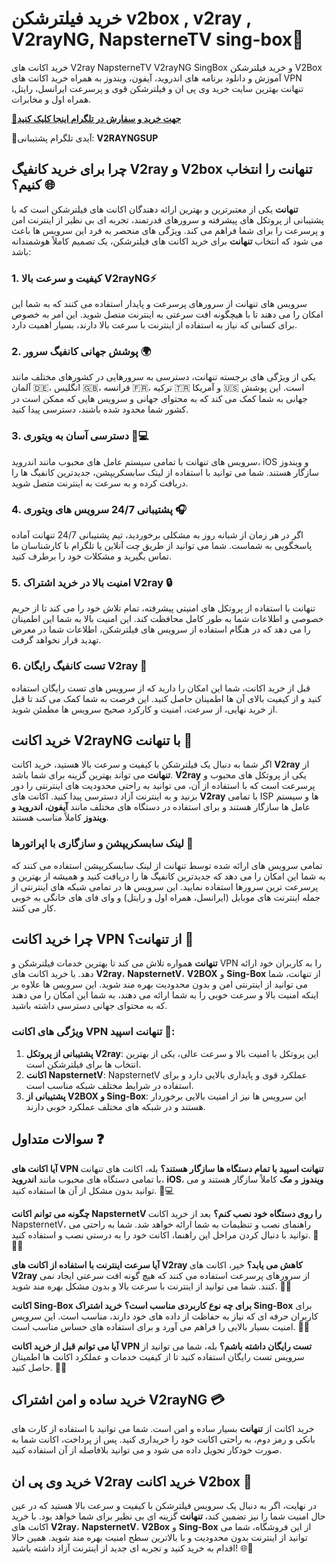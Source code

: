 # خرید فیلترشکن v2box , v2ray , V2rayNG, NapsterneTV sing-box🚀
خرید اکانت های V2ray NapsterneTV V2rayNG SingBox و خرید فیلترشکن V2Box آموزش و دانلود برنامه های اندروید، آیفون، ویندوز به همراه خرید اکانت های VPN تنهانت بهترین سایت خرید وی پی ان و فیلترشکن قوی و پرسرعت ایرانسل، رایتل، همراه اول و مخابرات.

[**🔗جهت خرید و سفارش در تلگرام اینجا کلیک کنید**](https://t.me/v2rayngsup)

🚀آیدی تلگرام پشتیبانی: **V2RAYNGSUP**
## چرا برای خرید کانفیگ V2ray و V2box تنهانت را انتخاب کنیم؟ 🌐

**تنهانت** یکی از معتبرترین و بهترین ارائه دهندگان اکانت های فیلترشکن است که با پشتیبانی از پروتکل های پیشرفته و سرورهای قدرتمند، تجربه ای بی نظیر از اینترنت امن و پرسرعت را برای شما فراهم می کند. ویژگی های منحصر به فرد این سرویس ها باعث می شود که انتخاب **تنهانت** برای خرید اکانت های فیلترشکن، یک تصمیم کاملاً هوشمندانه باشد:

### 1. **کیفیت و سرعت بالا V2rayNG⚡️**
سرویس های تنهانت از سرورهای پرسرعت و پایدار استفاده می کنند که به شما این امکان را می دهند تا با هیچگونه افت سرعتی به اینترنت متصل شوید. این امر به خصوص برای کسانی که نیاز به استفاده از اینترنت با سرعت بالا دارند، بسیار اهمیت دارد.

### 2. **پوشش جهانی کانفیگ سرور 🌍**
یکی از ویژگی های برجسته تنهانت، دسترسی به سرورهایی در کشورهای مختلف مانند آلمان 🇩🇪، انگلیس 🇬🇧، فرانسه 🇫🇷، ترکیه 🇹🇷 و آمریکا 🇺🇸 است. این پوشش جهانی به شما کمک می کند که به محتوای جهانی و سرویس هایی که ممکن است در کشور شما محدود شده باشند، دسترسی پیدا کنید.

### 3. **دسترسی آسان به ویتوری 📱💻**
سرویس های تنهانت با تمامی سیستم عامل های محبوب مانند اندروید، iOS و ویندوز سازگار هستند. شما می توانید با استفاده از لینک سابسکریپشن، جدیدترین کانفیگ ها را دریافت کرده و به سرعت به اینترنت متصل شوید.

### 4. **پشتیبانی 24/7 سرویس های ویتوری 🎧**
اگر در هر زمان از شبانه روز به مشکلی برخوردید، تیم پشتیبانی 24/7 تنهانت آماده پاسخگویی به شماست. شما می توانید از طریق چت آنلاین یا تلگرام با کارشناسان ما تماس بگیرید و مشکلات خود را برطرف کنید.

### 5. **امنیت بالا در خرید اشتراک V2ray 🔒**
تنهانت با استفاده از پروتکل های امنیتی پیشرفته، تمام تلاش خود را می کند تا از حریم خصوصی و اطلاعات شما به طور کامل محافظت کند. این امنیت بالا به شما این اطمینان را می دهد که در هنگام استفاده از سرویس های فیلترشکن، اطلاعات شما در معرض تهدید قرار نخواهد گرفت.

### 6. **تست کانفیگ رایگان V2ray 🎁**
قبل از خرید اکانت، شما این امکان را دارید که از سرویس های تست رایگان استفاده کنید و از کیفیت بالای آن ها اطمینان حاصل کنید. این فرصت به شما کمک می کند تا قبل از خرید نهایی، از سرعت، امنیت و کارکرد صحیح سرویس ها مطمئن شوید.

## خرید اکانت V2rayNG با تنهانت 💼

اگر شما به دنبال یک فیلترشکن با کیفیت و سرعت بالا هستید، خرید اکانت **V2ray** از **تنهانت** می تواند بهترین گزینه برای شما باشد. **V2ray** یکی از پروتکل های محبوب و پرسرعت است که با استفاده از آن، می توانید به راحتی محدودیت های اینترنتی را دور بزنید و به اینترنت آزاد دسترسی پیدا کنید. اکانت های **V2ray** با تمامی ISP ها و سیستم عامل ها سازگار هستند و برای استفاده در دستگاه های مختلف مانند **آیفون، اندروید و ویندوز** کاملاً مناسب هستند.

### لینک سابسکریپشن و سازگاری با اپراتورها 🔗

تمامی سرویس های ارائه شده توسط تنهانت از لینک سابسکریپشن استفاده می کنند که به شما این امکان را می دهد که جدیدترین کانفیگ ها را دریافت کنید و همیشه از بهترین و پرسرعت ترین سرورها استفاده نمایید. این سرویس ها در تمامی شبکه های اینترنتی از جمله اینترنت های موبایل (ایرانسل، همراه اول و رایتل) و وای فای های خانگی به خوبی کار می کنند.

## چرا خرید اکانت VPN از تنهانت؟ 🤔

**تنهانت** همواره تلاش می کند تا بهترین خدمات فیلترشکن و VPN را به کاربران خود ارائه دهد. با خرید اکانت های **V2ray**، **NapsternetV**، **V2BOX** و **Sing-Box** از تنهانت، شما می توانید از اینترنتی امن و بدون محدودیت بهره مند شوید. این سرویس ها علاوه بر اینکه امنیت بالا و سرعت خوبی را به شما ارائه می دهند، به شما این امکان را می دهند که به محتوای جهانی دسترسی داشته باشید.

### ویژگی های اکانت VPN تنهانت اسپید 🚀:

1. **پشتیبانی از پروتکل V2ray**: این پروتکل با امنیت بالا و سرعت عالی، یکی از بهترین انتخاب ها برای فیلترشکن است.
2. **اکانت NapsternetV**: NapsternetV عملکرد قوی و پایداری بالایی دارد و برای استفاده در شرایط مختلف شبکه مناسب است.
3. **پشتیبانی از V2BOX و Sing-Box**: این سرویس ها نیز از امنیت بالایی برخوردار هستند و در شبکه های مختلف عملکرد خوبی دارند.

## سوالات متداول ❓

**آیا اکانت های VPN تنهانت اسپید با تمام دستگاه ها سازگار هستند؟**
   بله، اکانت های تنهانت با تمامی دستگاه های محبوب مانند **اندروید**، **iOS**، **ویندوز** و **مک** کاملاً سازگار هستند و می توانید بدون مشکل از آن ها استفاده کنید. 📱💻

**چگونه می توانم اکانت NapsternetV را روی دستگاه خود نصب کنم؟**
   بعد از خرید اکانت NapsternetV، راهنمای نصب و تنظیمات به شما ارائه خواهد شد. شما به راحتی می توانید با دنبال کردن مراحل این راهنما، اکانت خود را به درستی نصب و استفاده کنید. 📄👨‍💻

**آیا سرعت اینترنت با استفاده از اکانت های V2ray کاهش می یابد؟**
   خیر، اکانت های **V2ray** از سرورهای پرسرعت استفاده می کنند که هیچ گونه افت سرعتی ایجاد نمی کنند. شما می توانید از اینترنت با سرعت بالا و بدون مشکل بهره مند شوید. 🚀💨

**اکانت Sing-Box برای چه نوع کاربردی مناسب است؟**
   **خرید اشتراک Sing-Box** برای کاربران حرفه ای که نیاز به حفاظت از داده های خود دارند، مناسب است. این سرویس امنیت بسیار بالایی را فراهم می آورد و برای استفاده های حساس مناسب است. 🔐💼

**آیا می توانم قبل از خرید اکانت VPN تست رایگان داشته باشم؟**
   بله، شما می توانید از سرویس تست رایگان استفاده کنید تا از کیفیت خدمات و عملکرد اکانت ها اطمینان حاصل کنید. 🎁🆓

## خرید ساده و امن اشتراک V2rayNG 💳

خرید اکانت از **تنهانت** بسیار ساده و امن است. شما می توانید با استفاده از کارت های بانکی و رمز دوم، به راحتی اکانت خود را خریداری کنید. پس از پرداخت، اکانت شما به صورت خودکار تحویل داده می شود و می توانید بلافاصله از آن استفاده کنید.

## خرید وی پی ان V2ray خرید اکانت V2box 🎯

در نهایت، اگر به دنبال یک سرویس فیلترشکن با کیفیت و سرعت بالا هستید که در عین حال امنیت شما را نیز تضمین کند، **تنهانت** گزینه ای بی نظیر برای شما خواهد بود. با خرید اکانت های **V2ray**، **NapsternetV**، **V2Box** و **Sing-Box** از این فروشگاه، شما می توانید از اینترنت بدون محدودیت و با بالاترین سطح امنیت بهره مند شوید. همین حالا اقدام به خرید کنید و تجربه ای جدید از اینترنت آزاد داشته باشید! 🌐🚀
